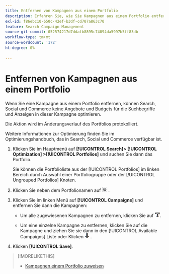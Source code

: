 ```yaml
---
title: Entfernen von Kampagnen aus einem Portfolio
description: Erfahren Sie, wie Sie Kampagnen aus einem Portfolio entfernen.
exl-id: f86ebc10-650c-42ef-b3df-cd707a863c70
feature: Search Campaign Management
source-git-commit: 052574217d7ddafb8895c74094da5997b5ff83db
workflow-type: tm+mt
source-wordcount: '172'
ht-degree: 0%

---
```


# Entfernen von Kampagnen aus einem Portfolio

Wenn Sie eine Kampagne aus einem Portfolio entfernen, können Search, Social und Commerce keine Angebote und Budgets für die Suchbegriffe und Anzeigen in dieser Kampagne optimieren.

Die Aktion wird im Änderungsverlauf des Portfolios protokolliert.

Weitere Informationen zur Optimierung finden Sie im Optimierungshandbuch, das in Search, Social und Commerce verfügbar ist.

1. Klicken Sie im Hauptmenü auf **[!UICONTROL Search]> [!UICONTROL Optimization] >[!UICONTROL Portfolios]** und suchen Sie dann das Portfolio.

   Sie können die Portfolioliste aus der [!UICONTROL Portfolios] im linken Bereich durch Auswahl einer Portfoliogruppe oder der [!UICONTROL Ungrouped Portfolios] Knoten.

1. Klicken Sie neben dem Portfolionamen auf ![Schaltfläche &quot;Einstellungen anzeigen/bearbeiten&quot;](/help/search-social-commerce/assets/settings.png "Schaltfläche &quot;Einstellungen anzeigen/bearbeiten&quot;") .

1. Klicken Sie im linken Menü auf **[!UICONTROL Campaigns]** und entfernen Sie dann die Kampagnen:

   * Um alle zugewiesenen Kampagnen zu entfernen, klicken Sie auf ![Entfernen aller Kampagnen aus dem Portfolio](/help/search-social-commerce/assets/arrow-remove-all.png "Entfernen aller Kampagnen aus dem Portfolio").

   * Um eine einzelne Kampagne zu entfernen, klicken Sie auf die Kampagne und ziehen Sie sie dann in den [!UICONTROL Available Campaigns] Liste oder Klicken ![Kampagne aus Portfolio entfernen](/help/search-social-commerce/assets/arrow-remove.png "Kampagne aus Portfolio entfernen") .

1. Klicken **[!UICONTROL Save]**.

>[!MORELIKETHIS]
>
>* [Kampagnen einem Portfolio zuweisen](/help/search-social-commerce/campaign-management/campaign-assign-to-portfolio.md)
